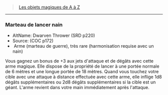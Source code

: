 ﻿---
!MagicItem
Type: Arme (marteau de guerre)
Rarity: très rare
Attunement: harmonisation requise avec un nain
Id: magicitems_az_hd.md#marteau-de-lancer-nain
ParentLink: magicitems_az_hd.md#les-objets-magiques-de-a-à-z
Name: Marteau de lancer nain
ParentName: Les objets magiques de A à Z
NameLevel: 3
AltName: Dwarven Thrower (SRD p220)
Source: (COC p172)
Attributes: {}
---
> [Les objets magiques de A à Z](hd_magicitems_az_les_objets_magiques_de_a_a_z.md)

---

### Marteau de lancer nain

- AltName: Dwarven Thrower (SRD p220)
- Source: (COC p172)
-  Arme (marteau de guerre), très rare (harmonisation requise avec un nain)

Vous gagnez un bonus de +3 aux jets d'attaque et de dégâts avec cette arme magique. Elle dispose de la propriété de lancer à une portée normale de 6 mètres et une longue portée de 18 mètres. Quand vous touchez votre cible avec une attaque à distance effectuée avec cette arme, elle inflige 1d8 dégâts supplémentaires ou 2d8 dégâts supplémentaires si la cible est un géant. L'arme revient dans votre main immédiatement après l'attaque.

